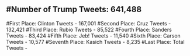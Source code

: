 #Number of Trump Tweets: 641,488
---
#First Place: Clinton Tweets - 167,001
#Second Place: Cruz Tweets - 132,421
#Third Place: Rubio Tweets - 85,522
#Fourth Place: Sanders Tweets - 83,424
#Fifth Place: Jeb! Tweets - 11,540
#Sixth Place: Carson Tweets - 10,577
#Seventh Place: Kasich Tweets - 8,235
#Last Place: Total Tweets -  
